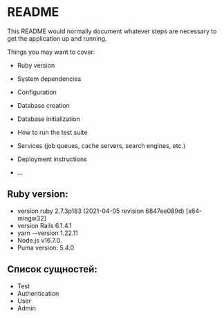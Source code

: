 # README

This README would normally document whatever steps are necessary to get the
application up and running.

Things you may want to cover:

* Ruby version

* System dependencies

* Configuration

* Database creation

* Database initialization

* How to run the test suite

* Services (job queues, cache servers, search engines, etc.)

* Deployment instructions

* ...

## Ruby version:
 - version ruby 2.7.3p183 (2021-04-05 revision 6847ee089d) [x64-mingw32]
 - version Rails 6.1.4.1
 - yarn --version 1.22.11
 - Node.js v16.7.0.
 - Puma version: 5.4.0
 
## Список сущностей:
- Test
- Authentication
- User
- Admin
